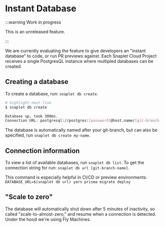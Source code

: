 # Instant Database

:::warning Work in progress

This is an unreleased feature.

:::

We are currently evaluating the feature to give developers an "instant database" to code, or run PR previews against. Each Snaplet Cloud Project receives a single PostgresQL instance where multipled databases can be created.

## Creating a database

To create a database, run: `snaplet db create`.

```bash
# highlight-next-line
$ snaplet db create

Database up, took 300ms.
Connection URL: postgresql://postgres:[password]@host.name/[git-branch-name]
```

The database is automatically named after your git-branch, but can also be specified, run `snaplet db create my-name`.

## Connection information

To view a list of available databases, run `snaplet db list`.
To get the connection string for run: `snaplet db url [git-branch-name]`.

This command is especially helpful in CI/CD or preview environments:
`DATABASE_URL=$(snaplet db url) yarn prisma migrate deploy`


## "Scale to zero"

The database will automatically shut down after 5 minutes of inactivity, so called "scale-to-almost-zero," and resume when a connection is detected. Under the hood we're using Fly Machines.
